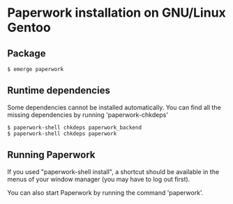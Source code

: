 # Paperwork installation on GNU/Linux Gentoo

## Package

    $ emerge paperwork

## Runtime dependencies

Some dependencies cannot be installed automatically. You can find all the
missing dependencies by running 'paperwork-chkdeps'

    $ paperwork-shell chkdeps paperwork_backend
    $ paperwork-shell chkdeps paperwork

## Running Paperwork

If you used "paperwork-shell install", a shortcut should be available in the
menus of your window manager (you may have to log out first).

You can also start Paperwork by running the command 'paperwork'.
